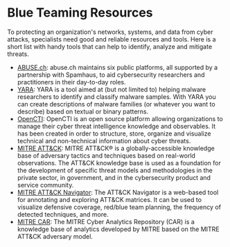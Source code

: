 # Blue Teaming Resources
To protecting an organization's networks, systems, and data from cyber attacks, specialists need good and reliable resources and tools. Here is a short list with handy tools that can help to identify, analyze and mitigate threats.

- [ABUSE.ch](https://abuse.ch/#platforms): abuse.ch maintains six public platforms, all supported by a partnership with Spamhaus, to aid cybersecurity researchers and practitioners in their day-to-day roles. 
- [YARA](https://virustotal.github.io/yara/): YARA is a tool aimed at (but not limited to) helping malware researchers to identify and classify malware samples. With YARA you can create descriptions of malware families (or whatever you want to describe) based on textual or binary patterns.
- [OpenCTI](https://github.com/OpenCTI-Platform/opencti): OpenCTI is an open source platform allowing organizations to manage their cyber threat intelligence knowledge and observables. It has been created in order to structure, store, organize and visualize technical and non-technical information about cyber threats.
- [MITRE ATT&CK](https://attack.mitre.org/): MITRE ATT&CK® is a globally-accessible knowledge base of adversary tactics and techniques based on real-world observations. The ATT&CK knowledge base is used as a foundation for the development of specific threat models and methodologies in the private sector, in government, and in the cybersecurity product and service community.
- [MITRE ATT&CK Navigator](https://mitre-attack.github.io/attack-navigator/): The ATT&CK Navigator is a web-based tool for annotating and exploring ATT&CK matrices. It can be used to visualize defensive coverage, red/blue team planning, the frequency of detected techniques, and more.
- [MITRE CAR](https://car.mitre.org/analytics/): The MITRE Cyber Analytics Repository (CAR) is a knowledge base of analytics developed by MITRE based on the MITRE ATT&CK adversary model.
